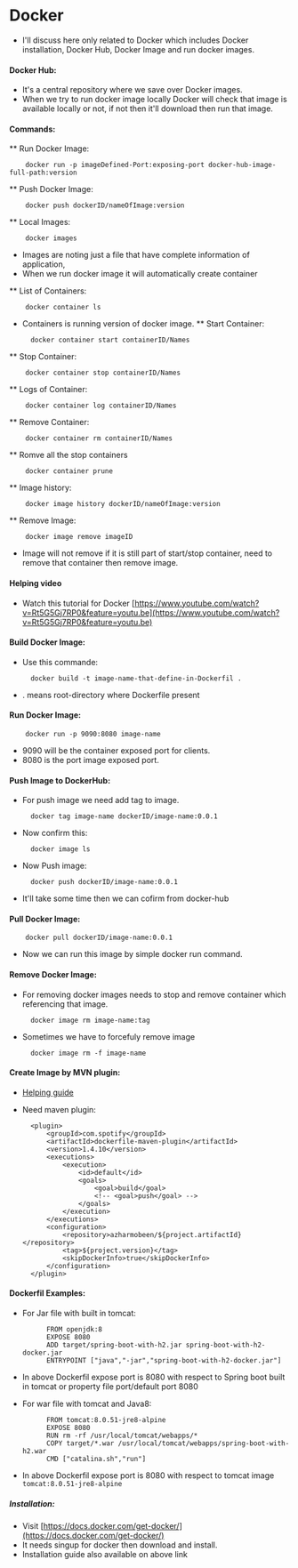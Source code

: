 # Docker

* I'll discuss here only related to Docker which includes Docker installation, Docker Hub, Docker Image and run docker images.

#### Docker Hub:
* It's a central repository where we save over Docker images.
* When we try to run docker image locally Docker will check that image is available locally or not, if not then it'll download then run that image.


#### Commands:
** Run Docker Image:

		docker run -p imageDefined-Port:exposing-port docker-hub-image-full-path:version
** Push Docker Image:
	
		docker push dockerID/nameOfImage:version
** Local Images:

		docker images
* Images are noting just a file that have complete information of application,
* When we run docker image it will automatically create container

** List of Containers:

		docker container ls
* Containers is running version of docker image.
** Start Container:

		docker container start containerID/Names
** Stop Container:

		docker container stop containerID/Names
** Logs of Container:
	
		docker container log containerID/Names
** Remove Container:
	
		docker container rm containerID/Names
** Romve all the stop containers
	
		docker container prune
** Image history:

		docker image history dockerID/nameOfImage:version
** Remove Image:

		docker image remove imageID
* Image will not remove if it is still part of start/stop container, need to remove that container then remove image.
#### Helping video
* Watch this tutorial for Docker [https://www.youtube.com/watch?v=Rt5G5Gj7RP0&feature=youtu.be](https://www.youtube.com/watch?v=Rt5G5Gj7RP0&feature=youtu.be)

#### Build Docker Image:
* Use this commande:
	
		docker build -t image-name-that-define-in-Dockerfil .
* . means root-directory where Dockerfile present
#### Run Docker Image:

		docker run -p 9090:8080 image-name
* 9090 will be the container exposed port for clients.
* 8080 is the port image exposed port.

#### Push Image to DockerHub:
* For push image we need add tag to image.
	
		docker tag image-name dockerID/image-name:0.0.1
* Now confirm this:
	
		docker image ls
* Now Push image:
	
		docker push dockerID/image-name:0.0.1
* It'll take some time then we can cofirm from docker-hub

#### Pull Docker Image:

		docker pull dockerID/image-name:0.0.1
* Now we can run this image by simple docker run command.

#### Remove Docker Image:
* For removing docker images needs to stop and remove container which referencing that image.

		docker image rm image-name:tag
* Sometimes we have to forcefuly remove image
		
		docker image rm -f image-name
		

#### Create Image by MVN plugin:
* [Helping guide](https://youtu.be/Rt5G5Gj7RP0?t=2413)
* Need maven plugin:

		<plugin>
			<groupId>com.spotify</groupId>
			<artifactId>dockerfile-maven-plugin</artifactId>
			<version>1.4.10</version>
			<executions>
				<execution>
					<id>default</id>
					<goals>
						<goal>build</goal>
						<!-- <goal>push</goal> --> 
					</goals>
				</execution>
			</executions>
			<configuration>
				<repository>azharmobeen/${project.artifactId}</repository>
				<tag>${project.version}</tag>
				<skipDockerInfo>true</skipDockerInfo>
			</configuration>
		</plugin>

#### Dockerfil Examples:

* For Jar file with built in tomcat:
	
			FROM openjdk:8
			EXPOSE 8080
			ADD target/spring-boot-with-h2.jar spring-boot-with-h2-docker.jar
			ENTRYPOINT ["java","-jar","spring-boot-with-h2-docker.jar"]
* In above Dockerfil expose port is 8080 with respect to Spring boot built in tomcat or property file port/default port 8080
* For war file with tomcat and Java8:
	
			FROM tomcat:8.0.51-jre8-alpine
			EXPOSE 8080
			RUN rm -rf /usr/local/tomcat/webapps/*
			COPY target/*.war /usr/local/tomcat/webapps/spring-boot-with-h2.war
			CMD ["catalina.sh","run"]
* In above Dockerfil expose port is 8080 with respect to tomcat image `tomcat:8.0.51-jre8-alpine`

##### Installation:
* Visit [https://docs.docker.com/get-docker/](https://docs.docker.com/get-docker/)
* It needs singup for docker then download and install.
* Installation guide also available on above link
